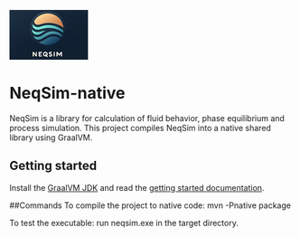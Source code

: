 ![NeqSim Logo](https://github.com/equinor/neqsim/blob/master/docs/wiki/neqsimlogocircleflatsmall.png)
# NeqSim-native
NeqSim is a library for calculation of fluid behavior, phase equilibrium and process simulation. This project compiles NeqSim into a native shared library using GraalVM.

## Getting started 
Install the [GraalVM JDK](https://www.graalvm.org/) and read the [getting started documentation](https://www.graalvm.org/latest/docs/getting-started/).

##Commands
To compile the project to native code:
mvn -Pnative package

To test the executable:
run neqsim.exe in the target directory.

